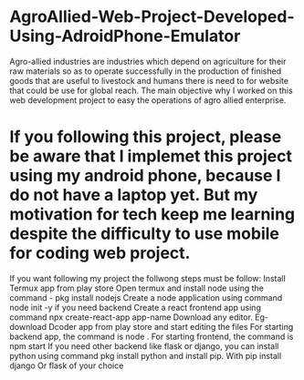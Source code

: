 # AgroAllied-Web-Project-Developed-Using-AdroidPhone-Emulator

Agro-allied industries are industries which depend on agriculture for their raw materials so as to operate successfully in the production of finished goods that are useful to livestock and humans there is need to for website that could be use for global reach. The main objective why I worked on this web development project to easy the operations of agro allied enterprise. 

# If you following this project, please be aware that I implemet this project using my android phone, because I do not have a laptop yet. But my motivation for tech keep me learning despite the difficulty to use mobile for coding web project.
If you want following my project the follwong steps must be follow:
Install Termux app from play store
Open termux and install node using the command - pkg install nodejs
Create a node application using command node init -y if you need backend
Create a react frontend app using command npx create-react-app app-name
Download any editor. Eg- download Dcoder app from play store and start editing the files
For starting backend app, the command is node .
For starting frontend, the command is npm start
If you need other backend like flask or django, you can install python using command pkg install python and install pip. With pip install django Or flask of your choice

